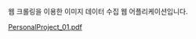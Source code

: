 웹 크롤링을 이용한 이미지 데이터 수집 웹 어플리케이션입니다.

[PersonalProject_01.pdf](https://github.com/KimYuKyeong00/PPJ1/files/13871338/PersonalProject_01.pdf)

